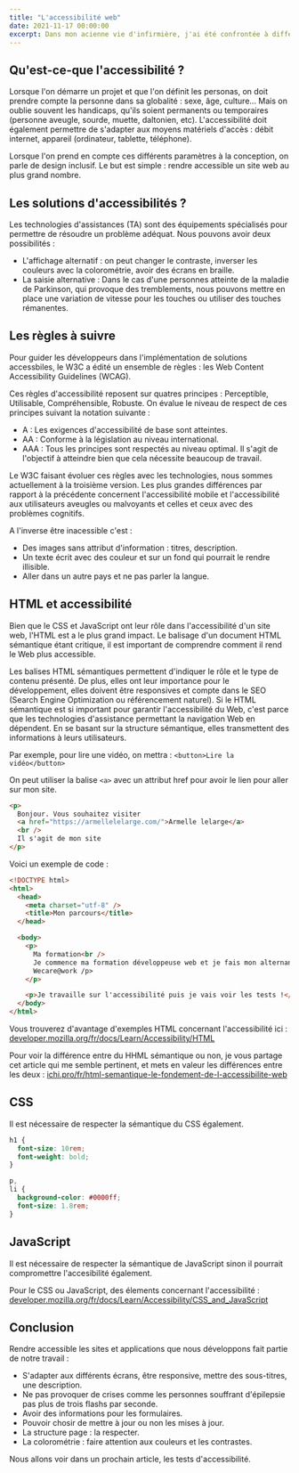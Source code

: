 ```yaml
---
title: "L'accessibilité web"
date: 2021-11-17 00:00:00
excerpt: Dans mon acienne vie d'infirmière, j'ai été confrontée à différentes formes de handicap ainsi qu'à des applications métiers tout sauf accessibles. Forte de cette expérience, je conçois tout à fait l'importance de l'accessibilité. En tant que professionnelle du web, je pense qu'il est essentiel de maîtriser ce sujet.
---
```


## Qu'est-ce-que l'accessibilité ?

Lorsque l'on démarre un projet et que l'on définit les personas, on doit prendre compte la personne dans sa globalité : sexe, âge, culture... Mais on oublie souvent les handicaps, qu'ils soient permanents ou temporaires (personne aveugle, sourde, muette, daltonien, etc). L'accessibilité doit également permettre de s'adapter aux moyens matériels d'accès : débit internet, appareil (ordinateur, tablette, téléphone).

Lorsque l'on prend en compte ces différents paramètres à la conception, on parle de design inclusif. Le but est simple : rendre accessible un site web au plus grand nombre.

## Les solutions d'accessibilités ?

Les technologies d'assistances (TA) sont des équipements spécialisés pour permettre de résoudre un problème adéquat. Nous pouvons avoir deux possibilités :

- L'affichage alternatif : on peut changer le contraste, inverser les couleurs avec la colorométrie, avoir des écrans en braille.
- La saisie alternative : Dans le cas d'une personnes atteinte de la maladie de Parkinson, qui provoque des tremblements, nous pouvons mettre en place une variation de vitesse pour les touches ou utiliser des touches rémanentes.

## Les règles à suivre

Pour guider les développeurs dans l'implémentation de solutions accessbiles, le W3C a édité un ensemble de règles : les Web Content Accessibility Guidelines (WCAG).

Ces règles d'accessibilité reposent sur quatres principes : Perceptible, Utilisable, Compréhensible, Robuste. On évalue le niveau de respect de ces principes suivant la notation suivante :

- A : Les exigences d'accessibilité de base sont atteintes.
- AA : Conforme à la législation au niveau international.
- AAA : Tous les principes sont respectés au niveau optimal. Il s'agit de l'objectif à atteindre bien que cela nécessite beaucoup de travail.

Le W3C faisant évoluer ces règles avec les technologies, nous sommes actuellement à la troisième version. Les plus grandes différences par rapport à la précédente concernent l'accessibilité mobile et l'accessibilité aux utilisateurs aveugles ou malvoyants et celles et ceux avec des problèmes cognitifs.

A l'inverse être inacessible c'est :

- Des images sans attribut d'information : titres, description.
- Un texte écrit avec des couleur et sur un fond qui pourrait le rendre illisible.
- Aller dans un autre pays et ne pas parler la langue.

## HTML et accessibilité

Bien que le CSS et JavaScript ont leur rôle dans l'accessibilité d'un site web, l'HTML est a le plus grand impact. Le balisage d'un document HTML sémantique étant critique, il est important de comprendre comment il rend le Web plus accessible.

Les balises HTML sémantiques permettent d'indiquer le rôle et le type de contenu présenté. De plus, elles ont leur importance pour le développement, elles doivent être responsives et compte dans le SEO (Search Engine Optimization ou référencement naturel). Si le HTML sémantique est si important pour garantir l'accessibilité du Web, c'est parce que les technologies d'assistance permettant la navigation Web en dépendent. En se basant sur la structure sémantique, elles transmettent des informations à leurs utilisateurs.

Par exemple, pour lire une vidéo, on mettra : `<button>Lire la vidéo</button>`

On peut utiliser la balise `<a>` avec un attribut href pour avoir le lien pour aller sur mon site.

```html
<p>
  Bonjour. Vous souhaitez visiter
  <a href="https://armellelelarge.com/">Armelle lelarge</a>
  <br />
  Il s'agit de mon site
</p>
```

Voici un exemple de code :

```html
<!DOCTYPE html>
<html>
  <head>
    <meta charset="utf-8" />
    <title>Mon parcours</title>
  </head>

  <body>
    <p>
      Ma formation<br />
      Je commence ma formation développeuse web et je fais mon alternance avec
      Wecare@work /p>
    </p>

    <p>Je travaille sur l'accessibilité puis je vais voir les tests !</p>
  </body>
</html>
```

Vous trouverez d'avantage d'exemples HTML concernant l'accessibilité ici :
[developer.mozilla.org/fr/docs/Learn/Accessibility/HTML](https://developer.mozilla.org/fr/docs/Learn/Accessibility/HTML)

Pour voir la différence entre du HHML sémantique ou non, je vous partage cet article qui me semble pertinent, et mets en valeur les différences entre les deux :
[ichi.pro/fr/html-semantique-le-fondement-de-l-accessibilite-web](https://ichi.pro/fr/html-semantique-le-fondement-de-l-accessibilite-web-252595292437527)

## CSS

Il est nécessaire de respecter la sémantique du CSS également.

```css
h1 {
  font-size: 10rem;
  font-weight: bold;
}

p,
li {
  background-color: #0000ff;
  font-size: 1.8rem;
}
```

## JavaScript

Il est nécessaire de respecter la sémantique de JavaScript sinon il pourrait compromettre l'accesibilité également.

Pour le CSS ou JavaScript, des élements concernant l'accessibilité :
[developer.mozilla.org/fr/docs/Learn/Accessibility/CSS_and_JavaScript](https://developer.mozilla.org/fr/docs/Learn/Accessibility/CSS_and_JavaScript)

## Conclusion

Rendre accessible les sites et applications que nous développons fait partie de notre travail :

- S'adapter aux différents écrans, être responsive, mettre des sous-titres, une description.
- Ne pas provoquer de crises comme les personnes souffrant d'épilepsie pas plus de trois flashs par seconde.
- Avoir des informations pour les formulaires.
- Pouvoir chosir de mettre à jour ou non les mises à jour.
- La structure page : la respecter.
- La colorométrie : faire attention aux couleurs et les contrastes.

Nous allons voir dans un prochain article, les tests d'accessibilité.
